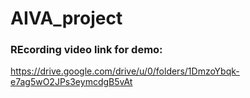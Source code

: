# AIVA_project

### REcording video link for demo: 
https://drive.google.com/drive/u/0/folders/1DmzoYbqk-e7ag5wO2JPs3eymcdgB5vAt
